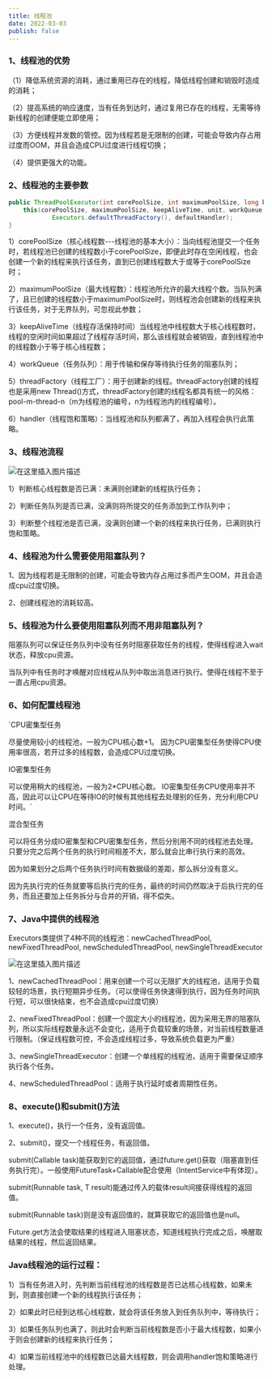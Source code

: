 ```yaml
---
title: 线程池
date: 2022-03-03
publish: false
---
```


### 1、线程池的优势

（1）降低系统资源的消耗，通过重用已存在的线程，降低线程创建和销毁时造成的消耗；

（2）提高系统的响应速度，当有任务到达时，通过复用已存在的线程，无需等待新线程的创建便能立即使用；

（3）方便线程并发数的管控。因为线程若是无限制的创建，可能会导致内存占用过度而OOM，并且会造成CPU过度进行线程切换；

（4）提供更强大的功能。

### 2、线程池的主要参数

```java
public ThreadPoolExecutor(int corePoolSize, int maximumPoolSize, long keepAliveTime, TimeUnit unit, BlockingQueue<Runnable> workQueue) {
    this(corePoolSize, maximumPoolSize, keepAliveTime, unit, workQueue,
            Executors.defaultThreadFactory(), defaultHandler);
}

```

1）corePoolSize（核心线程数---线程池的基本大小）：当向线程池提交一个任务时，若线程池已创建的线程数小于corePoolSize，即便此时存在空闲线程，也会创建一个新的线程来执行该任务，直到已创建线程数大于或等于corePoolSize时；

2）maximumPoolSize（最大线程数）：线程池所允许的最大线程个数。当队列满了，且已创建的线程数小于maximumPoolSize时，则线程池会创建新的线程来执行该任务，对于无界队列，可忽视此参数；

3）keepAliveTime（线程存活保持时间）当线程池中线程数大于核心线程数时，线程的空闲时间如果超过了线程存活时间，那么该线程就会被销毁，直到线程池中的线程数小于等于核心线程数；

4）workQueue（任务队列）：用于传输和保存等待执行任务的阻塞队列；

5）threadFactory（线程工厂）：用于创建新的线程。threadFactory创建的线程也是采用new Thread()方式，threadFactory创建的线程名都具有统一的风格：pool-m-thread-n（m为线程池的编号，n为线程池内的线程编号）。

6）handler（线程饱和策略）：当线程池和队列都满了，再加入线程会执行此策略。

### 3、线程池流程

![在这里插入图片描述](https://img-blog.csdnimg.cn/ce8be2db61cf451b95f9d0305efa5d0f.png?x-oss-process=image/watermark,type_d3F5LXplbmhlaQ,shadow_50,text_Q1NETiBAbGVlZGNvZGVKb2huMDE=,size_15,color_FFFFFF,t_70,g_se,x_16)

1）判断核心线程数是否已满：未满则创建新的线程执行任务；

2）判断任务队列是否已满，没满则将所提交的任务添加到工作队列中；

3）判断整个线程池是否已满，没满则创建一个新的线程来执行任务，已满则执行饱和策略。

### 4、线程池为什么需要使用阻塞队列？

1、因为线程若是无限制的创建，可能会导致内存占用过多而产生OOM，并且会造成cpu过度切换。

2、创建线程池的消耗较高。

### 5、线程池为什么要使用阻塞队列而不用非阻塞队列？

阻塞队列可以保证任务队列中没有任务时阻塞获取任务的线程，使得线程进入wait状态，释放cpu资源。

当队列中有任务时才唤醒对应线程从队列中取出消息进行执行。使得在线程不至于一直占用cpu资源。

### 6、如何配置线程池

`CPU密集型任务

尽量使用较小的线程池，一般为CPU核心数+1。 因为CPU密集型任务使得CPU使用率很高，若开过多的线程数，会造成CPU过度切换。

IO密集型任务

可以使用稍大的线程池，一般为2*CPU核心数。 IO密集型任务CPU使用率并不高，因此可以让CPU在等待IO的时候有其他线程去处理别的任务，充分利用CPU时间。`

混合型任务

可以将任务分成IO密集型和CPU密集型任务，然后分别用不同的线程池去处理。 只要分完之后两个任务的执行时间相差不大，那么就会比串行执行来的高效。

因为如果划分之后两个任务执行时间有数据级的差距，那么拆分没有意义。

因为先执行完的任务就要等后执行完的任务，最终的时间仍然取决于后执行完的任务，而且还要加上任务拆分与合并的开销，得不偿失。

### 7、Java中提供的线程池

Executors类提供了4种不同的线程池：newCachedThreadPool, newFixedThreadPool, newScheduledThreadPool, newSingleThreadExecutor

![在这里插入图片描述](https://img-blog.csdnimg.cn/a7f92b18b0f045d582cb8111fa207405.png?x-oss-process=image/watermark,type_d3F5LXplbmhlaQ,shadow_50,text_Q1NETiBAbGVlZGNvZGVKb2huMDE=,size_19,color_FFFFFF,t_70,g_se,x_16)

1、newCachedThreadPool：用来创建一个可以无限扩大的线程池，适用于负载较轻的场景，执行短期异步任务。（可以使得任务快速得到执行，因为任务时间执行短，可以很快结束，也不会造成cpu过度切换）

2、newFixedThreadPool：创建一个固定大小的线程池，因为采用无界的阻塞队列，所以实际线程数量永远不会变化，适用于负载较重的场景，对当前线程数量进行限制。（保证线程数可控，不会造成线程过多，导致系统负载更为严重）

3、newSingleThreadExecutor：创建一个单线程的线程池，适用于需要保证顺序执行各个任务。

4、newScheduledThreadPool：适用于执行延时或者周期性任务。

### 8、execute()和submit()方法

1、execute()，执行一个任务，没有返回值。

2、submit()，提交一个线程任务，有返回值。

submit(Callable<T> task)能获取到它的返回值，通过future.get()获取（阻塞直到任务执行完）。一般使用FutureTask+Callable配合使用（IntentService中有体现）。

submit(Runnable task, T result)能通过传入的载体result间接获得线程的返回值。

submit(Runnable task)则是没有返回值的，就算获取它的返回值也是null。

Future.get方法会使取结果的线程进入阻塞状态，知道线程执行完成之后，唤醒取结果的线程，然后返回结果。

### Java线程池的运行过程：

1）当有任务进入时，先判断当前线程池的线程数是否已达核心线程数，如果未到，则直接创建一个新的线程执行该任务；

2）如果此时已经到达核心线程数，就会将该任务放入到任务队列中，等待执行；

3）如果任务队列也满了，则此时会判断当前线程数是否小于最大线程数，如果小于则会创建新的线程来执行任务；

4）如果当前线程池中的线程数已达最大线程数，则会调用handler饱和策略进行处理。


